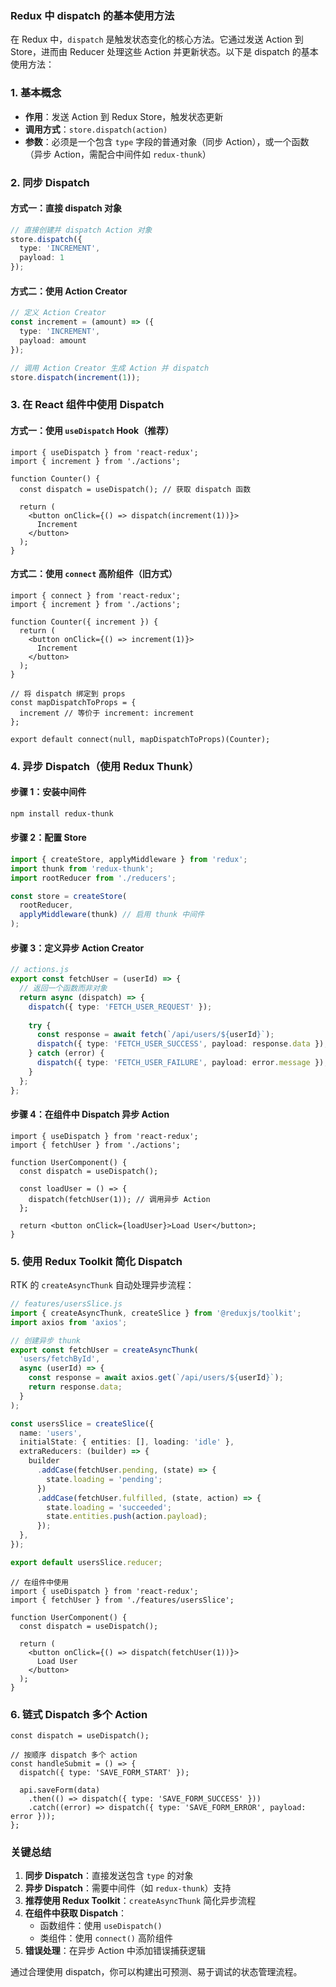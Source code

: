 ### Redux 中 dispatch 的基本使用方法

在 Redux 中，`dispatch` 是触发状态变化的核心方法。它通过发送 Action 到 Store，进而由 Reducer 处理这些 Action 并更新状态。以下是 dispatch 的基本使用方法：


### **1. 基本概念**
- **作用**：发送 Action 到 Redux Store，触发状态更新
- **调用方式**：`store.dispatch(action)`
- **参数**：必须是一个包含 `type` 字段的普通对象（同步 Action），或一个函数（异步 Action，需配合中间件如 `redux-thunk`）


### **2. 同步 Dispatch**
#### **方式一：直接 dispatch 对象**
```typescript
// 直接创建并 dispatch Action 对象
store.dispatch({
  type: 'INCREMENT',
  payload: 1
});
```

#### **方式二：使用 Action Creator**
```typescript
// 定义 Action Creator
const increment = (amount) => ({
  type: 'INCREMENT',
  payload: amount
});

// 调用 Action Creator 生成 Action 并 dispatch
store.dispatch(increment(1));
```


### **3. 在 React 组件中使用 Dispatch**
#### **方式一：使用 `useDispatch` Hook（推荐）**
```tsx
import { useDispatch } from 'react-redux';
import { increment } from './actions';

function Counter() {
  const dispatch = useDispatch(); // 获取 dispatch 函数

  return (
    <button onClick={() => dispatch(increment(1))}>
      Increment
    </button>
  );
}
```

#### **方式二：使用 `connect` 高阶组件（旧方式）**
```tsx
import { connect } from 'react-redux';
import { increment } from './actions';

function Counter({ increment }) {
  return (
    <button onClick={() => increment(1)}>
      Increment
    </button>
  );
}

// 将 dispatch 绑定到 props
const mapDispatchToProps = {
  increment // 等价于 increment: increment
};

export default connect(null, mapDispatchToProps)(Counter);
```


### **4. 异步 Dispatch（使用 Redux Thunk）**
#### **步骤 1：安装中间件**
```bash
npm install redux-thunk
```

#### **步骤 2：配置 Store**
```typescript
import { createStore, applyMiddleware } from 'redux';
import thunk from 'redux-thunk';
import rootReducer from './reducers';

const store = createStore(
  rootReducer,
  applyMiddleware(thunk) // 启用 thunk 中间件
);
```

#### **步骤 3：定义异步 Action Creator**
```typescript
// actions.js
export const fetchUser = (userId) => {
  // 返回一个函数而非对象
  return async (dispatch) => {
    dispatch({ type: 'FETCH_USER_REQUEST' });
    
    try {
      const response = await fetch(`/api/users/${userId}`);
      dispatch({ type: 'FETCH_USER_SUCCESS', payload: response.data });
    } catch (error) {
      dispatch({ type: 'FETCH_USER_FAILURE', payload: error.message });
    }
  };
};
```

#### **步骤 4：在组件中 Dispatch 异步 Action**
```tsx
import { useDispatch } from 'react-redux';
import { fetchUser } from './actions';

function UserComponent() {
  const dispatch = useDispatch();
  
  const loadUser = () => {
    dispatch(fetchUser(1)); // 调用异步 Action
  };
  
  return <button onClick={loadUser}>Load User</button>;
}
```


### **5. 使用 Redux Toolkit 简化 Dispatch**
RTK 的 `createAsyncThunk` 自动处理异步流程：

```typescript
// features/usersSlice.js
import { createAsyncThunk, createSlice } from '@reduxjs/toolkit';
import axios from 'axios';

// 创建异步 thunk
export const fetchUser = createAsyncThunk(
  'users/fetchById',
  async (userId) => {
    const response = await axios.get(`/api/users/${userId}`);
    return response.data;
  }
);

const usersSlice = createSlice({
  name: 'users',
  initialState: { entities: [], loading: 'idle' },
  extraReducers: (builder) => {
    builder
      .addCase(fetchUser.pending, (state) => {
        state.loading = 'pending';
      })
      .addCase(fetchUser.fulfilled, (state, action) => {
        state.loading = 'succeeded';
        state.entities.push(action.payload);
      });
  },
});

export default usersSlice.reducer;
```

```tsx
// 在组件中使用
import { useDispatch } from 'react-redux';
import { fetchUser } from './features/usersSlice';

function UserComponent() {
  const dispatch = useDispatch();
  
  return (
    <button onClick={() => dispatch(fetchUser(1))}>
      Load User
    </button>
  );
}
```


### **6. 链式 Dispatch 多个 Action**
```tsx
const dispatch = useDispatch();

// 按顺序 dispatch 多个 action
const handleSubmit = () => {
  dispatch({ type: 'SAVE_FORM_START' });
  
  api.saveForm(data)
    .then(() => dispatch({ type: 'SAVE_FORM_SUCCESS' }))
    .catch((error) => dispatch({ type: 'SAVE_FORM_ERROR', payload: error }));
};
```


### **关键总结**
1. **同步 Dispatch**：直接发送包含 `type` 的对象
2. **异步 Dispatch**：需要中间件（如 `redux-thunk`）支持
3. **推荐使用 Redux Toolkit**：`createAsyncThunk` 简化异步流程
4. **在组件中获取 Dispatch**：
   - 函数组件：使用 `useDispatch()`
   - 类组件：使用 `connect()` 高阶组件
5. **错误处理**：在异步 Action 中添加错误捕获逻辑

通过合理使用 dispatch，你可以构建出可预测、易于调试的状态管理流程。